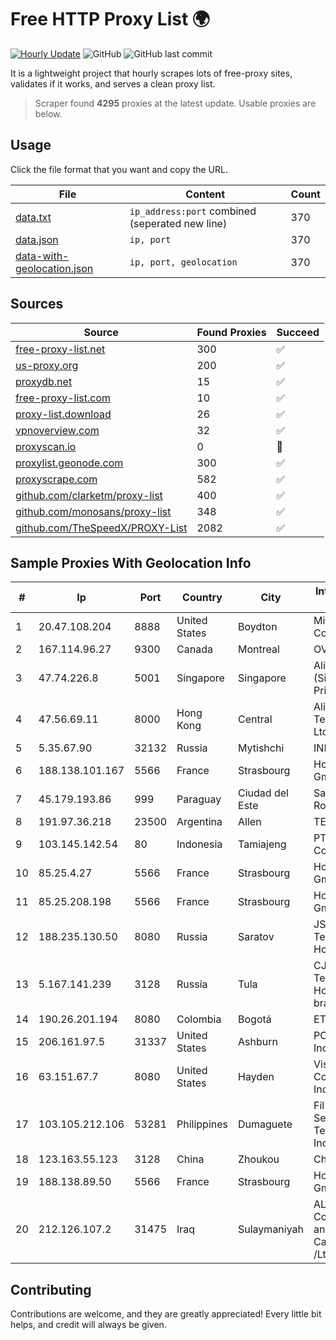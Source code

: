 
# Free HTTP Proxy List 🌍

[![Hourly Update](https://github.com/mertguvencli/http-proxy-list/actions/workflows/main.yml/badge.svg?branch=main)](https://github.com/mertguvencli/http-proxy-list/actions/workflows/main.yml)
![GitHub](https://img.shields.io/github/license/mertguvencli/http-proxy-list)
![GitHub last commit](https://img.shields.io/github/last-commit/mertguvencli/http-proxy-list)

It is a lightweight project that hourly scrapes lots of free-proxy sites, validates if it works, and serves a clean proxy list.


> Scraper found **4295** proxies at the latest update. Usable proxies are below.

## Usage

Click the file format that you want and copy the URL.


|File|Content|Count|
|----|-------|-----|
|[data.txt](https://raw.githubusercontent.com/mertguvencli/http-proxy-list/main/proxy-list/data.txt)|`ip_address:port` combined (seperated new line)|370|
|[data.json](https://raw.githubusercontent.com/mertguvencli/http-proxy-list/main/proxy-list/data.json)|`ip, port`|370|
|[data-with-geolocation.json](https://raw.githubusercontent.com/mertguvencli/http-proxy-list/main/proxy-list/data-with-geolocation.json)|`ip, port, geolocation`|370|

## Sources

|Source|Found Proxies|Succeed|
|------|-------------|-------|
|[free-proxy-list.net](https://free-proxy-list.net)|300|✅|
|[us-proxy.org](https://www.us-proxy.org)|200|✅|
|[proxydb.net](http://proxydb.net)|15|✅|
|[free-proxy-list.com](https://free-proxy-list.com/?page=&port=&type%5B%5D=http&type%5B%5D=https&up_time=0&search=Search)|10|✅|
|[proxy-list.download](https://www.proxy-list.download/HTTP)|26|✅|
|[vpnoverview.com](https://vpnoverview.com/privacy/anonymous-browsing/free-proxy-servers)|32|✅|
|[proxyscan.io](https://www.proxyscan.io)|0|🚫|
|[proxylist.geonode.com](https://proxylist.geonode.com/api/proxy-list?limit=300&page=1&sort_by=lastChecked&sort_type=desc&protocols=http,https)|300|✅|
|[proxyscrape.com](https://api.proxyscrape.com/v2/?request=displayproxies&protocol=http&timeout=10000&country=all&ssl=all&anonymity=all)|582|✅|
|[github.com/clarketm/proxy-list](https://raw.githubusercontent.com/clarketm/proxy-list/master/proxy-list-raw.txt)|400|✅|
|[github.com/monosans/proxy-list](https://raw.githubusercontent.com/monosans/proxy-list/main/proxies/http.txt)|348|✅|
|[github.com/TheSpeedX/PROXY-List](https://raw.githubusercontent.com/TheSpeedX/PROXY-List/master/http.txt)|2082|✅|


## Sample Proxies With Geolocation Info

|#|Ip|Port|Country|City|Internet Service Provider|
|-|--|----|-------|----|-------------------------|
|1|20.47.108.204|8888|United States|Boydton|Microsoft Corporation|
|2|167.114.96.27|9300|Canada|Montreal|OVH SAS|
|3|47.74.226.8|5001|Singapore|Singapore|Alibaba Cloud (Singapore) Private Limited|
|4|47.56.69.11|8000|Hong Kong|Central|Alibaba (US) Technology Co., Ltd.|
|5|5.35.67.90|32132|Russia|Mytishchi|INFOLINE|
|6|188.138.101.167|5566|France|Strasbourg|Host Europe GmbH|
|7|45.179.193.86|999|Paraguay|Ciudad del Este|Saldivar Sosa Rodrigo Agustin|
|8|191.97.36.218|23500|Argentina|Allen|TELCOCOM|
|9|103.145.142.54|80|Indonesia|Tamiajeng|PT. Indonesia Comnets Plus|
|10|85.25.4.27|5566|France|Strasbourg|Host Europe GmbH|
|11|85.25.208.198|5566|France|Strasbourg|Host Europe GmbH|
|12|188.235.130.50|8080|Russia|Saratov|JSC "ER-Telecom Holding"|
|13|5.167.141.239|3128|Russia|Tula|CJSC "ER-Telecom Holding" Tula branch|
|14|190.26.201.194|8080|Colombia|Bogotá|ETB - Colombia|
|15|206.161.97.5|31337|United States|Ashburn|PCCW Global, Inc.|
|16|63.151.67.7|8080|United States|Hayden|Visionary Communications, Inc.|
|17|103.105.212.106|53281|Philippines|Dumaguete|Fil Products Service Television Incorporated|
|18|123.163.55.123|3128|China|Zhoukou|Chinanet|
|19|188.138.89.50|5566|France|Strasbourg|Host Europe GmbH|
|20|212.126.107.2|31475|Iraq|Sulaymaniyah|AL-SARD FIBER Co. Internet Fiber and Optical Cable Services /Ltd.|



## Contributing

Contributions are welcome, and they are greatly appreciated! Every
little bit helps, and credit will always be given.

